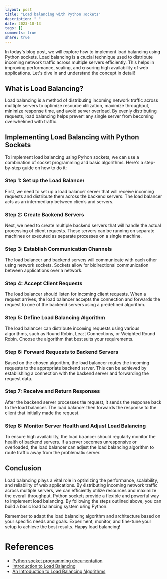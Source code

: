 ```yaml
---
layout: post
title: "Load balancing with Python sockets"
description: " "
date: 2023-10-13
tags: []
comments: true
share: true
---
```


In today's blog post, we will explore how to implement load balancing using Python sockets. Load balancing is a crucial technique used to distribute incoming network traffic across multiple servers efficiently. This helps in improving performance, scaling, and ensuring high availability of web applications. Let's dive in and understand the concept in detail!

## What is Load Balancing?

Load balancing is a method of distributing incoming network traffic across multiple servers to optimize resource utilization, maximize throughput, minimize response time, and avoid server overload. By evenly distributing requests, load balancing helps prevent any single server from becoming overwhelmed with traffic.

## Implementing Load Balancing with Python Sockets

To implement load balancing using Python sockets, we can use a combination of socket programming and basic algorithms. Here's a step-by-step guide on how to do it:

### Step 1: Set up the Load Balancer

First, we need to set up a load balancer server that will receive incoming requests and distribute them across the backend servers. The load balancer acts as an intermediary between clients and servers.

### Step 2: Create Backend Servers

Next, we need to create multiple backend servers that will handle the actual processing of client requests. These servers can be running on separate machines or executed as separate processes on a single machine.

### Step 3: Establish Communication Channels

The load balancer and backend servers will communicate with each other using network sockets. Sockets allow for bidirectional communication between applications over a network.

### Step 4: Accept Client Requests

The load balancer should listen for incoming client requests. When a request arrives, the load balancer accepts the connection and forwards the request to one of the backend servers using a predefined algorithm.

### Step 5: Define Load Balancing Algorithm

The load balancer can distribute incoming requests using various algorithms, such as Round Robin, Least Connections, or Weighted Round Robin. Choose the algorithm that best suits your requirements.

### Step 6: Forward Requests to Backend Servers

Based on the chosen algorithm, the load balancer routes the incoming requests to the appropriate backend server. This can be achieved by establishing a connection with the backend server and forwarding the request data.

### Step 7: Receive and Return Responses

After the backend server processes the request, it sends the response back to the load balancer. The load balancer then forwards the response to the client that initially made the request.

### Step 8: Monitor Server Health and Adjust Load Balancing

To ensure high availability, the load balancer should regularly monitor the health of backend servers. If a server becomes unresponsive or overloaded, the load balancer can adjust the load balancing algorithm to route traffic away from the problematic server.

## Conclusion

Load balancing plays a vital role in optimizing the performance, scalability, and reliability of web applications. By distributing incoming network traffic across multiple servers, we can efficiently utilize resources and maximize the overall throughput. Python sockets provide a flexible and powerful way to implement load balancing. By following the steps outlined above, you can build a basic load balancing system using Python.

Remember to adapt the load balancing algorithm and architecture based on your specific needs and goals. Experiment, monitor, and fine-tune your setup to achieve the best results. Happy load balancing!

# References

- [Python socket programming documentation](https://docs.python.org/3/library/socket.html)
- [Introduction to Load Balancing](https://www.nginx.com/resources/glossary/load-balancing/)
- [An Introduction to Load Balancing Algorithms](https://www.digitalocean.com/community/tutorials/an-introduction-to-load-balancing-algorithms)
